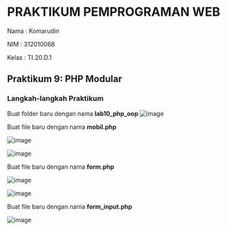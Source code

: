 # PRAKTIKUM PEMPROGRAMAN WEB
Nama  : Komarudin <p>
NIM   : 312010068 <p>
Kelas : TI.20.D.1 <p>
## Praktikum 9: PHP Modular<p>
### Langkah-langkah Praktikum<p>
  Buat folder baru dengan nama <b> lab10_php_oop </b>
  ![image](https://user-images.githubusercontent.com/101499377/170850962-9ef84ba0-1f71-4097-890e-2aeb85e07653.png)<p>
  Buat file baru dengan nama <b> mobil.php </b><p>
  ![image](https://user-images.githubusercontent.com/101499377/170851022-dab344e7-a33a-477b-884a-ebef295fe830.png)<p>
![image](https://user-images.githubusercontent.com/101499377/170851037-4db2bcdf-5fa4-4fd6-a1f6-4b19aea5c25d.png)<p>
  Buat file baru dengan nama <b> form.php </b><p>
  ![image](https://user-images.githubusercontent.com/101499377/170851090-d6e1fd4a-3dc6-4b44-9d31-91071ea36751.png)<p>
![image](https://user-images.githubusercontent.com/101499377/170851102-29fb5c9b-0b37-4252-bbf7-769756ecce3f.png)<p>
  Buat file baru dengan nama <b> form_input.php </b><p>
  ![image](https://user-images.githubusercontent.com/101499377/170851130-29d92329-a7aa-4b80-a14c-ffbfa6c179de.png)<p>

